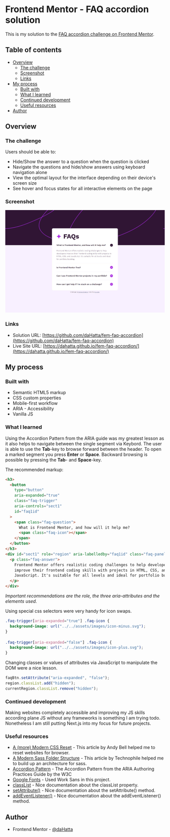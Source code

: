 # Frontend Mentor - FAQ accordion solution

This is my solution to the [FAQ accordion challenge on Frontend Mentor](https://www.frontendmentor.io/challenges/faq-accordion-wyfFdeBwBz).

## Table of contents

- [Overview](#overview)
  - [The challenge](#the-challenge)
  - [Screenshot](#screenshot)
  - [Links](#links)
- [My process](#my-process)
  - [Built with](#built-with)
  - [What I learned](#what-i-learned)
  - [Continued development](#continued-development)
  - [Useful resources](#useful-resources)
- [Author](#author)

## Overview

### The challenge

Users should be able to:

- Hide/Show the answer to a question when the question is clicked
- Navigate the questions and hide/show answers using keyboard navigation alone
- View the optimal layout for the interface depending on their device's screen size
- See hover and focus states for all interactive elements on the page

### Screenshot

![FAQ accordion solution](./screenshot.jpg)

### Links

- Solution URL: [https://github.com/daHatta/fem-faq-accordion](https://github.com/daHatta/fem-faq-accordion)
- Live Site URL: [https://dahatta.github.io/fem-faq-accordion/](https://dahatta.github.io/fem-faq-accordion/)

## My process

### Built with

- Semantic HTML5 markup
- CSS custom properties
- Mobile-first workflow
- ARIA - Accessibility
- Vanilla JS

### What I learned

Using the Accordion Pattern from the ARIA guide was my greatest lesson as it also helps to navigate between
the single segment via Keybord. The user is able to use the **Tab**-key to browse forward between the header.
To open a marked segment you press **Enter** or **Space**. Backward browsing is possible by pressing the **Tab**-
and **Space**-key.

The recommended markup:

```html
<h3>
  <button
    type="button"
    aria-expanded="true"
    class="faq-trigger"
    aria-controls="sect1"
    id="faq1id"
  >
    <span class="faq-question">
      What is Frontend Mentor, and how will it help me?
      <span class="faq-icon"></span>
    </span>
  </button>
</h3>
<div id="sect1" role="region" aria-labelledby="faq1id" class="faq-panel">
  <p class="faq-answer">
    Frontend Mentor offers realistic coding challenges to help developers
    improve their frontend coding skills with projects in HTML, CSS, and
    JavaScript. It's suitable for all levels and ideal for portfolio building.
  </p>
</div>
```

_Important recommendations are the role, the three aria-attributes and the elements used._

Using special css selectors were very handy for icon swaps.

```css
.faq-trigger[aria-expanded="true"] .faq-icon {
  background-image: url("../../assets/images/icon-minus.svg");
}

.faq-trigger[aria-expanded="false"] .faq-icon {
  background-image: url("../../assets/images/icon-plus.svg");
}
```

Changing classes or values of attributes via JavaScript to manipulate the DOM were a nice lesson.

```js
faqBtn.setAttribute("aria-expanded", "false");
region.classList.add("hidden");
currentRegion.classList.remove("hidden");
```

### Continued development

Making websites completely accessible and improving my JS skills according plane JS without any frameworks is something I am trying todo.
Nonetheless I am still putting Next.js into my focus for future projects.

### Useful resources

- [A (more) Modern CSS Reset](https://piccalil.li/blog/a-more-modern-css-reset/) - This article by Andy Bell helped me to reset websites for browser.
- [A Modern Sass Folder Structure](https://dev.to/dostonnabotov/a-modern-sass-folder-structure-330f) - This article by Technophile helped me to build up an architecture for sass.
- [Accordion Pattern](https://www.w3.org/WAI/ARIA/apg/patterns/accordion/) - The Accordion Pattern from the ARIA Authoring Practices Guide by the W3C
- [Google Fonts](https://fonts.google.com/specimen/Work+Sans) - Used Work Sans in this project.
- [classList](https://developer.mozilla.org/en-US/docs/Web/API/Element/classList) - Nice documentation about the classList property.
- [setAttribute()](https://developer.mozilla.org/en-US/docs/Web/API/Element/setAttribute) - Nice documentation about the setAttribute() method.
- [addEventListener()](https://developer.mozilla.org/en-US/docs/Web/API/EventTarget/addEventListener) - Nice documentation about the addEventListener() method.

## Author

- Frontend Mentor - [@daHatta](https://www.frontendmentor.io/profile/daHatta)

